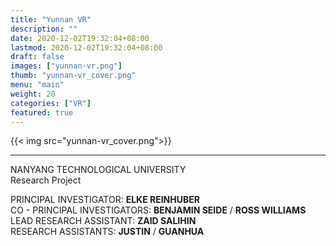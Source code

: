 ```yaml
---
title: "Yunnan VR"
description: ""
date: 2020-12-02T19:32:04+08:00
lastmod: 2020-12-02T19:32:04+08:00
draft: false
images: ["yunnan-vr.png"]
thumb: "yunnan-vr_cover.png"
menu: "main"
weight: 20
categories: ["VR"]
featured: true
---
```


{{< img src="yunnan-vr_cover.png">}}

---

NANYANG TECHNOLOGICAL UNIVERSITY  
Research Project  

PRINCIPAL INVESTIGATOR: **ELKE REINHUBER**  
CO - PRINCIPAL INVESTIGATORS: **BENJAMIN SEIDE** / **ROSS WILLIAMS**  
LEAD RESEARCH ASSISTANT: **ZAID SALIHIN**  
RESEARCH ASSISTANTS: **JUSTIN** / **GUANHUA**

